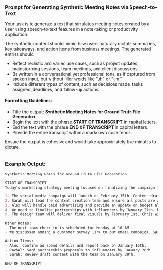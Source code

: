 ### **Prompt for Generating Synthetic Meeting Notes via Speech-to-Text**

Your task is to generate a text that simulates meeting notes created by a user using speech-to-text features in a note-taking or productivity application.

The synthetic content should mimic how users naturally dictate summaries, key takeaways, and action items from business meetings. The generated entries should:

- Reflect realistic and varied use cases, such as project updates, brainstorming sessions, team meetings, and client discussions.
- Be written in a conversational yet professional tone, as if captured from spoken input, but without filler words like "uh" or "um."
- Include different types of content, such as decisions made, tasks assigned, deadlines, and follow-up actions.

#### **Formatting Guidelines:**
- Title the output: **Synthetic Meeting Notes for Ground Truth File Generation**.
- Begin the text with the phrase **START OF TRANSCRIPT** in capital letters.
- End the text with the phrase **END OF TRANSCRIPT** in capital letters.
- Provide the entire transcript within a markdown code fence.

Ensure the output is cohesive and would take approximately five minutes to dictate.

---

### Example Output:

```markdown
Synthetic Meeting Notes for Ground Truth File Generation

START OF TRANSCRIPT
Today’s marketing strategy meeting focused on finalizing the campaign timeline and assigning responsibilities. Here are the key points:

1. The social media campaign will launch on February 15th. Content drafts need to be ready by February 5th.
2. Sarah will lead the content creation team and ensure all posts are aligned with the brand guidelines.
3. Alex will handle paid advertising and provide an update on budget allocation by next Tuesday.
4. We need to finalize partnerships with influencers by January 25th. Rachel will follow up with potential collaborators this week.
5. The design team will deliver final visuals by February 1st. Chris will coordinate with them to ensure all assets are uploaded to the shared drive.

Other notes:
- The next team check-in is scheduled for Monday at 10 AM.
- We discussed adding a customer survey link to our email campaign. Sarah will draft a proposal for this by Friday.

Action Items:
- Alex: Confirm ad spend details and report back on January 16th.
- Rachel: Send partnership proposals to influencers by January 20th.
- Sarah: Review draft content with the team on January 30th.

END OF TRANSCRIPT
```
 